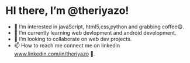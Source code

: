 # HI there, I’m @theriyazo!
- 👀 I’m interested in javaScript, html5,css,python and grabbing coffee😋.
- 🌱 I’m currently learning web devlopment and android development.
- 💞️ I’m looking to collaborate on web dev projects.
- 📫 How to reach me connect me on linkedin www.linkedin.com/in/theriyazo 👀.

<!---
theriyazo/theriyazo is a ✨ special ✨ repository because its `README.md` (this file) appears on your GitHub profile.
You can click the Preview link to take a look at your changes.
--->

